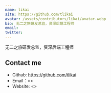 ```yaml
---
name: likai
site: https://github.com/tlikai
avatar: /assets/contributors/likai/avatar.webp
bio: 无二之旅研发总监，资深后端工程师
email: 
twitter: 
---
```


无二之旅研发总监，资深后端工程师

## Contact me

- Github: <https://github.com/tlikai>
- Email：<>
- Website: <>
